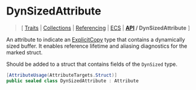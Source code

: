 # DynSizedAttribute

> \[ [Traits](../traits.md)
> \| [Collections](../collections.md)
> \| [Referencing](../borrow-checker-at-home.md)
> \| [ECS](../ecs.md)
> \| **[API](index.g.md) / DynSizedAttribute**
> \]

An attribute to indicate an [ExplicitCopy](T.ExplicitCopyAttribute.g.md) type
that contains a dynamically sized buffer.
It enables reference lifetime and aliasing diagnostics for the marked struct.

Should be added to a struct that contains fields of the `DynSized` type.

```csharp
[AttributeUsage(AttributeTargets.Struct)]
public sealed class DynSizedAttribute : Attribute
```
